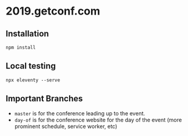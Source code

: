 # 2019.getconf.com

## Installation

```
npm install
```

## Local testing

```
npx eleventy --serve
```

## Important Branches

* `master` is for the conference leading up to the event.
* `day-of` is for the conference website for the day of the event (more prominent schedule, service worker, etc)